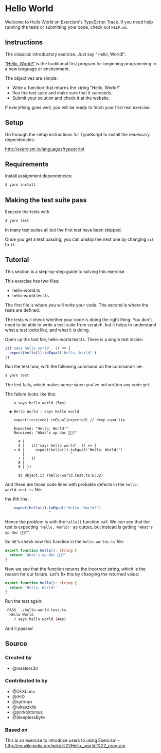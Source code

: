 # Hello World

Welcome to Hello World on Exercism's TypeScript Track.
If you need help running the tests or submitting your code, check out `HELP.md`.

## Instructions

The classical introductory exercise. Just say "Hello, World!".

["Hello, World!"](http://en.wikipedia.org/wiki/%22Hello,_world!%22_program) is
the traditional first program for beginning programming in a new language
or environment.

The objectives are simple:

- Write a function that returns the string "Hello, World!".
- Run the test suite and make sure that it succeeds.
- Submit your solution and check it at the website.

If everything goes well, you will be ready to fetch your first real exercise.

## Setup

Go through the setup instructions for TypeScript to
install the necessary dependencies:

http://exercism.io/languages/typescript

## Requirements

Install assignment dependencies:

```bash
$ yarn install
```

## Making the test suite pass

Execute the tests with:

```bash
$ yarn test
```

In many test suites all but the first test have been skipped.

Once you get a test passing, you can unskip the next one by
changing `xit` to `it`.

## Tutorial

This section is a step-by-step guide to solving this exercise.

This exercise has two files:

- hello-world.ts
- hello-world.test.ts

The first file is where you will write your code.
The second is where the tests are defined.

The tests will check whether your code is doing the right thing.
You don't need to be able to write a test suite from scratch,
but it helps to understand what a test looks like, and what
it is doing.

Open up the test file, hello-world.test.ts.
There is a single test inside:

```typescript
it('says hello world', () => {
  expect(hello()).toEqual('Hello, World!')
})
```

Run the test now, with the following command on the command-line:

```bash
$ yarn test
```

The test fails, which makes sense since you've not written any code yet.

The failure looks like this:

```
    × says hello world (5ms)

  ● Hello World › says hello world

    expect(received).toEqual(expected) // deep equality

    Expected: "Hello, World!"
    Received: "What's up doc 👋🏽?"

      4 |
      5 |   it('says hello world', () => {
    > 6 |     expect(hello()).toEqual('Hello, World!')
        |                     ^
      7 |   })
      8 |
      9 | })

      at Object.it (hello-world.test.ts:6:32)
```

And these are those code lines with probable defects in the `hello-world.test.ts` file:

the 6th line:

```typescript
    expect(hello()).toEqual('Hello, World!')
                    ^
```

Hence the problem is with the `hello()` function call.
We can see that the test is expecting `'Hello, World!'` as output, but instead is getting `"What's up doc 👋🏽?"`.

So let's check now this function in the `hello-worlds.ts` file:

```typescript
export function hello(): string {
  return "What's up doc 👋🏽?"
}
```

Now we see that the function returns the incorrect string, which is the reason for our failure. Let's fix this by changing the returned value:

```typescript
export function hello(): string {
  return 'Hello, World!'
}
```

Run the test again:

```bash
 PASS  ./hello-world.test.ts
  Hello World
    √ says hello world (4ms)
```

And it passes!

## Source

### Created by

- @masters3d

### Contributed to by

- @DFXLuna
- @iHiD
- @kytrinyx
- @lukaszklis
- @porkostomus
- @SleeplessByte

### Based on

This is an exercise to introduce users to using Exercism - http://en.wikipedia.org/wiki/%22Hello,_world!%22_program